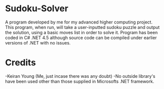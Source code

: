 Sudoku-Solver
=============

A program developed by me for my advanced higher computing project. This program, when run, will take a user-inputted sudoku puzzle and output the solution, using a basic moves list in order to solve it. Program has been coded in C# .NET 4.5 although source code can be compiled under earlier versions of .NET with no issues.

Credits
=======
-Keiran Young (Me, just incase there was any doubt)
-No outside library's have been used other than those supplied in Microsofts .NET framework.
